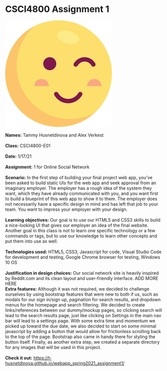 # CSCI4800 Assignment 1

![Screenshot](img/smol-wink.svg)

**Names:** Tammy Husnetdinova and Alex Verkest<br>
<br>
**Class:** CSCI4800-E01 <br>
<br>
**Date:** 1/17/21 <br>
<br>
**Assignment:** 1 for Online Social Network <br>
<br>
**Scenario:** In the first step of building your final project web app, you’ve been asked to build static UIs for the web app and seek approval from an imaginary employer. The employer has a rough idea of the system they want, which they have already communicated with you, and you want first to build a blueprint of this web app to show it to them. The employer does not necessarily have a specific design in mind and has left that job to your team. You want to impress your employer with your design. <br>
<br>
**Learning objectives:** Our goal is to use our HTML5 and CSS3 skills to build a nice-looking UI that gives our employer an idea of the final website. Another goal in this class is not to learn one specific technology or a few commands or tags, but to use our knowledge to learn other concepts and put them into use as well. <br>
<br>
**Technologies used:** HTML5, CSS3, Javascript for code, Visual Studio Code for development and testing, Google Chrome browser for testing, Windows 10 OS <br>
<br>
**Justification in design choices:** Our social network site is heavily inspired by Reddit.com and its clean layout and user-friendly interface. ADD MORE HERE
<br>
**Extra features:** Although it was not required, we decided to challenge ourselves by using bootstrap features that were new to both if us, such as modals for our sign in/sign up, pagination for search results, and dropdown menus for the homepage and search filtering. We decided to create links/references between our dummy/mockup pages, so clicking search will lead to the search results page, just like clicking on Settings in the main nav bar will lead to a settings page. With some extra time and momentum we picked up toward the due date, we also decided to start on some minimal javascript by adding a button that would allow for frictionless scrolling back to the top of the page. Bootstrap also came in handy there for styling the button itself. Finally, as another extra step, we created a separate directory for any images that will be used in this project. <br>
<br>
**Check it out:** https://t-husnetdinova.github.io/webapp_spring2021_assignment1/ <br>
<br>
